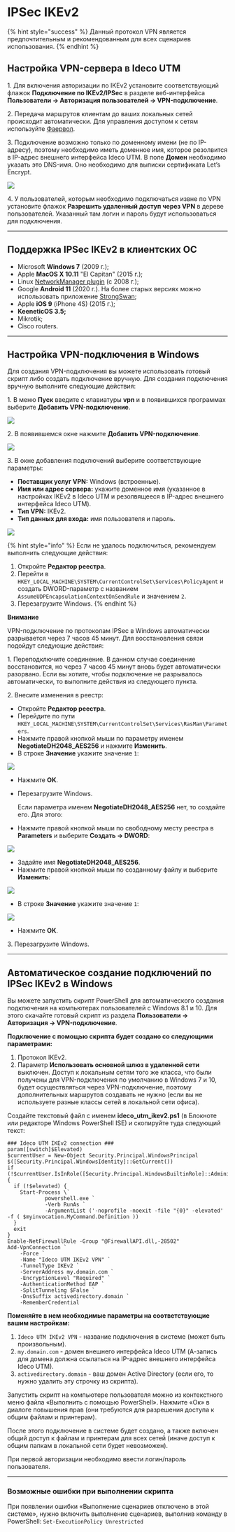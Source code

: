 # IPSec IKEv2

{% hint style="success" %}
Данный протокол VPN является предпочтительным и рекомендованным для всех сценариев использования.
{% endhint %}

## Настройка VPN-сервера в Ideco UTM

1\. Для включения авторизации по IKEv2 установите соответствующий флажок **Подключение по IKEv2/IPSec** в разделе веб-интерфейса **Пользователи -> Авторизация пользователей -> VPN-подключение**.

2\. Передача маршрутов клиентам до ваших локальных сетей происходит автоматически. Для управления доступом к сетям используйте [Фаервол](../../../access-rules/firewall.md).

3\. Подключение возможно только по доменному имени (не по IP-адресу), поэтому необходимо иметь доменное имя, которое резолвится в IP-адрес внешнего интерфейса Ideco UTM. В поле **Домен** необходимо указать это DNS-имя. Оно необходимо для выписки сертификата Let’s Encrypt.

![](../../../../.gitbook/assets/domain.png)

4\. У пользователей, которым необходимо подключаться извне по VPN установите флажок **Разрешить удаленный доступ через VPN** в дереве пользователей. Указанный там логин и пароль будут использоваться для подключения.

---
## Поддержка IPSec IKEv2 в клиентских ОС

* Microsoft **Windows 7** (2009 г.);
* Apple **MacOS X 10.11** "El Capitan" (2015 г.);
* Linux [NetworkManager plugin](https://wiki.strongswan.org/projects/strongswan/wiki/NetworkManager) (c 2008 г.);
* Google **Android 11** (2020 г.). На более старых версиях можно использовать приложение [StrongSwan](https://play.google.com/store/apps/details?id=org.strongswan.android);
* Apple **iOS 9** (iPhone 4S) (2015 г.);
* **KeeneticOS 3.5;**
* Mikrotik;
* Cisco routers.

---
## Настройка VPN-подключения в Windows

Для создания VPN-подключения вы можете использовать готовый скрипт либо создать подключение вручную. Для создания подключения вручную выполните следующие действия:

1\. В меню **Пуск** введите с клавиатуры **vpn** и в появившихся программах выберите **Добавить VPN-подключение**.

![](<../../../../.gitbook/assets/vpn (2) (2) (2) (2) (2) (1) (1) (1).png>)

2\. В появившемся окне нажмите **Добавить VPN-подключение**.

![](../../../../.gitbook/assets/parameters-vpn.png)

3\. В окне добавления подключений выберите соответствующие параметры:

* **Поставщик услуг VPN:** Windows (встроенные).
* **Имя или адрес сервера:** укажите доменное имя (указанное в настройках IKEv2 в Ideco UTM и резолвящееся в IP-адрес внешнего интерфейса Ideco UTM).
* **Тип VPN:** IKEv2.
* **Тип данных для входа:** имя пользователя и пароль.

![](../../../../.gitbook/assets/add_vpn.png)

{% hint style="info" %}
Если не удалось подключиться, рекомендуем выполнить следующие действия:

1. Откройте **Редактор реестра**.
2. Перейти в `HKEY_LOCAL_MACHINE\SYSTEM\CurrentControlSet\Services\PolicyAgent` и создать DWORD-параметр с названием `AssumeUDPEncapsulationContextOnSendRule` и значением `2`.
3. Перезагрузите Windows.
{% endhint %}

**Внимание**

VPN-подключение по протоколам IPSeс в Windows автоматически разрывается через 7 часов 45 минут. Для восстановления связи подойдут следующие действия:

1\. Переподключите соединение. В данном случае соединение восстановится, но через 7 часов 45 минут вновь будет автоматически разорвано. Если вы хотите, чтобы подключение не разрывалось автоматически, то выполните действия из следующего пункта.

2\. Внесите изменения в реестр:

* Откройте **Редактор реестра**.
* Перейдите по пути `HKEY_LOCAL_MACHINE\SYSTEM\CurrentControlSet\Services\RasMan\Parameters`.
* Нажмите правой кнопкой мыши по параметру именем **NegotiateDH2048_AES256** и нажмите **Изменить**.
* В строке **Значение** укажите значение `1`:
  
![](../../../../.gitbook/assets/windows-vpn.png)

* Нажмите **OK**.
* Перезагрузите Windows.
  
  Если параметра именем **NegotiateDH2048_AES256** нет, то создайте его. Для этого:
* Нажмите правой кнопкой мыши по свободному месту реестра в **Parameters** и выберите **Создать -> DWORD**:
  
![](../../../../.gitbook/assets/windows-vpn2.png) 

* Задайте имя **NegotiateDH2048_AES256**. 
* Нажмите правой кнопкой мыши по созданному файлу и выберите **Изменить**:

![](../../../../.gitbook/assets/windows-vpn3.png)

* В строке **Значение** укажите значение `1`:

![](../../../../.gitbook/assets/windows-vpn4.png)

* Нажмите **OK**.

3\. Перезагрузите Windows.

---
## Автоматическое создание подключений по IPSec IKEv2 в Windows

Вы можете запустить скрипт PowerShell для автоматического создания подключения на компьютерах пользователей с Windows 8.1 и 10. Для этого скачайте готовый скрипт из раздела **Пользователи -> Авторизация -> VPN-подключение**.

**Подключение с помощью скрипта будет создано со следующими параметрами:**

1. Протокол IKEv2.
2. Параметр **Использовать основной шлюз в удаленной сети** выключен. Доступ к локальным сетям того же класса, что были получены для VPN-подключения по умолчанию в Windows 7 и 10, будет осуществляться через VPN-подключение, поэтому дополнительных маршрутов создавать не нужно (если вы не используете разные классы сетей в локальной сети офиса).

Создайте текстовый файл с именем **ideco\_utm\_ikev2.ps1** (в Блокноте или редакторе Windows PowerShell ISE) и скопируйте туда следующий текст:

```
### Ideco UTM IKEv2 connection ###
param([switch]$Elevated)
$currentUser = New-Object Security.Principal.WindowsPrincipal $([Security.Principal.WindowsIdentity]::GetCurrent())
if (!$currentUser.IsInRole([Security.Principal.WindowsBuiltinRole]::Administrator))  {
  if (!$elevated) {
    Start-Process \`
            powershell.exe `
            -Verb RunAs `
            -ArgumentList ('-noprofile -noexit -file "{0}" -elevated' -f ( $myinvocation.MyCommand.Definition ))
  }
  exit
}
Enable-NetFirewallRule -Group "@FirewallAPI.dll,-28502"
Add-VpnConnection `
    -Force `
    -Name "Ideco UTM IKEv2 VPN" `
    -TunnelType IKEv2 `
    -ServerAddress my.domain.com `
    -EncryptionLevel "Required" `
    -AuthenticationMethod EAP `
    -SplitTunneling $False `
    -DnsSuffix activedirectory.domain `
    -RememberCredential
```

**Поменяйте в нем необходимые параметры на соответствующие вашим настройкам:**

1. `Ideco UTM IKEv2 VPN` - название подключения в системе (может быть произвольным).
2. `my.domain.com` - домен внешнего интерфейса Ideco UTM (А-запись для домена должна ссылаться на IP-адрес внешнего интерфейса Ideco UTM).
3. `activedirectory.domain` - ваш домен Active Directory (если его, то нужно удалить эту строчку из скрипта).

Запустить скрипт на компьютере пользователя можно из контекстного меню файла «Выполнить с помощью PowerShell». Нажмите «Ок» в диалоге повышения прав (они требуются для разрешения доступа к общим файлам и принтерам).

После этого подключение в системе будет создано, а также включен общий доступ к файлам и принтерам для всех сетей (иначе доступ к общим папкам в локальной сети будет невозможен).

При первой авторизации необходимо ввести логин/пароль пользователя.

---
### Возможные ошибки при выполнении скрипта

При появлении ошибки «Выполнение сценариев отключено в этой системе», нужно включить выполнение сценариев, выполнив команду в PowerShell: `Set-ExecutionPolicy Unrestricted`
